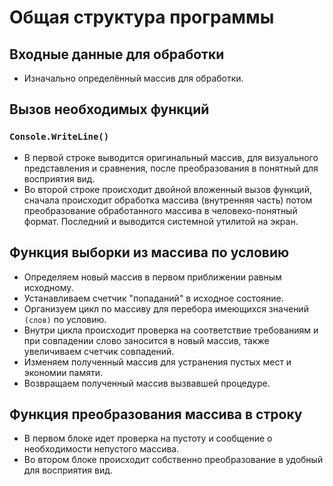 # Общая структура программы
## Входные данные для обработки
* Изначально определённый массив для обработки.
## Вызов необходимых функций
### `Console.WriteLine()`
* В первой строке выводится оригинальный массив, для визуального представления и сравнения, после преобразования в понятный для восприятия вид. 
* Во второй строке происходит двойной вложенный вызов функций, сначала происходит обработка массива (внутренняя часть) потом преобразование обработанного массива в человеко-понятный формат. Последний и выводится системной утилитой на экран.
## Функция выборки из массива по условию
* Определяем новый массив в первом приближении равным исходному.
* Устанавливаем счетчик "попаданий" в исходное состояние.
* Организуем цикл по массиву для перебора имеющихся значений `(слов)` по условию.
* Внутри цикла происходит проверка на соответствие требованиям и при совпадении слово заносится в новый массив, также увеличиваем счетчик совпадений.
* Изменяем полученный массив для устранения пустых мест и экономии памяти.
* Возвращаем полученный массив вызвавшей процедуре.

## Функция преобразования массива в строку
* В первом блоке идет проверка на пустоту и сообщение о необходимости непустого массива.
* Во втором блоке происходит собственно преобразование в удобный для восприятия вид.